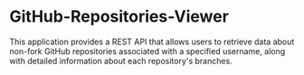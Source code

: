# GitHub-Repositories-Viewer
 This application provides a REST API that allows users to retrieve data about non-fork GitHub repositories associated with a specified username, along with detailed information about each repository's branches. 
